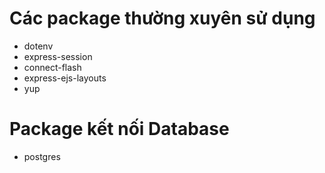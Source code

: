 # Các package thường xuyên sử dụng

- dotenv
- express-session
- connect-flash
- express-ejs-layouts
- yup

# Package kết nối Database

- postgres

